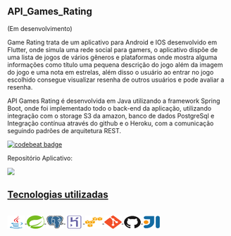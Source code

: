 ## API_Games_Rating

(Em desenvolvimento)

Game Rating trata de um aplicativo para Android e IOS desenvolvido em Flutter, onde simula uma rede social para gamers, o aplicativo dispõe de uma lista de jogos de vários gêneros e plataformas onde mostra alguma informações como título uma pequena descrição do jogo além da imagem do jogo e uma nota em estrelas, além disso o usuário ao entrar no jogo escolhido consegue visualizar resenha de outros usuários e pode avaliar a resenha.

API Games Rating é desenvolvida em Java utilizando a framework Spring Boot, onde foi implementado todo o back-end da aplicação, utilizando integração com o storage S3 da amazon, banco de dados PostgreSql e Integração contínua através do github e o Heroku, com a comunicação seguindo padrões de arquitetura REST.

<a href="https://codebeat.co/projects/github-com-welbertfc-apigamesrating-develop">
 <img alt="codebeat badge" src="https://codebeat.co/badges/18e7cfe3-7035-4836-aac4-c97a3109d6bb" />
</a>

Repositório Aplicativo:
<div>
 <a href="https://github.com/welbertFC/APIGamesRating">
   <img height="100em" src="https://github-readme-stats.vercel.app/api/pin/?username=luis-otvio&repo=app_games_rating&show_owner=true&theme=gotham"/>
 <div>
  
  
  ## Tecnologias utilizadas
  
  <div style="display: inline_block"><br>
  <img align="center" alt="New-Jv" height="30" width="40" src="https://raw.githubusercontent.com/devicons/devicon/master/icons/java/java-original.svg">
  <img align="center" alt="New-Sp" height="30" width="40" src="https://raw.githubusercontent.com/devicons/devicon/master/icons/spring/spring-original.svg">
  <img align="center" alt="New-Jv" height="30" width="40" src="https://raw.githubusercontent.com/devicons/devicon/master/icons/postgresql/postgresql-original.svg">
  <img align="center" alt="New-Jv" height="30" width="40" src="https://raw.githubusercontent.com/devicons/devicon/master/icons/heroku/heroku-original.svg">
  <img align="center" alt="New-Jv" height="30" width="40" src="https://raw.githubusercontent.com/devicons/devicon/master/icons/amazonwebservices/amazonwebservices-original.svg">
  <img align="center" alt="New-Jv" height="30" width="40" src="https://raw.githubusercontent.com/devicons/devicon/master/icons/git/git-original.svg">
  <img align="center" alt="New-Gh" height="30" width="40" src="https://raw.githubusercontent.com/devicons/devicon/master/icons/github/github-original.svg">
  <img align="center" alt="New-Gh" height="30" width="40" src="https://raw.githubusercontent.com/devicons/devicon/master/icons/intellij/intellij-original.svg">
</div>
